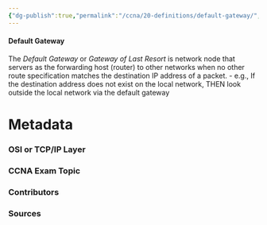 ```yaml
---
{"dg-publish":true,"permalink":"/ccna/20-definitions/default-gateway/","tags":["defs_ccna"]}
---
```


#### Default Gateway
The *Default Gateway* or *Gateway of Last Resort* is network node that servers as the forwarding host (router) to other networks when no other route specification matches the destination IP address of a packet.
	- e.g., If the destination address does not exist on the local network, THEN look outside the local network via the default gateway 

# Metadata
### OSI or TCP/IP Layer

### CCNA Exam Topic

### Contributors

### Sources


